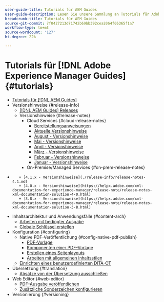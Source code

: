 ```yaml
---
user-guide-title: Tutorials für AEM Guides
user-guide-description: Lesen Sie unsere Sammlung an Tutorials für Adobe Experience Manager Guides.
breadcrumb-title: Tutorials für AEM Guides
source-git-commit: 7f0427213d71742b69bb392cea2064f05365f1a7
workflow-type: tm+mt
source-wordcount: '127'
ht-degree: 22%

---
```



# Tutorials für [!DNL Adobe Experience Manager Guides] {#tutorials}

+ [Tutorials für [!DNL AEM Guides]](overview.md)
+ Versionshinweise {#release-info}
   + [[!DNL AEM Guides] Releases](./release-info/latest-release-info.md)
   + Versionshinweise {#release-notes}
      + Cloud Services {#cloud-release-notes}
         + [Bereitstellungsanweisungen](./release-info/deploy-xml-on-aemaacs.md)
         + [Aktuelle Versionshinweise](./release-info/release-notes-2022.9.0.md)
         + [August - Versionshinweise](./release-info/release-notes-2022.8.0.md)
         + [Mai - Versionshinweise](./release-info/release-notes-2022.5.0.md)
         + [April - Versionshinweise](./release-info/release-notes-2022.4.0.md)
         + [März - Versionshinweise](./release-info/release-notes-2022.3.0.md)
         + [Februar - Versionshinweise](./release-info/release-notes-2022.2.0.md)
         + [Januar - Versionshinweise](./release-info/release-notes-2022.1.0.md)
      + On-Premise/Managed Services {#on-prem-release-notes}
+
         + [4.1.x - Versionshinweise](./release-info/release-notes-4.1.md)
         + [4.0.x - Versionshinweise](https://helpx.adobe.com/xml-documentation-for-experience-manager/release-note/release-notes-xml-documentation-solution-4-0.html)
         + [3.8.x - Versionshinweise](https://helpx.adobe.com/xml-documentation-for-experience-manager/release-note/release-notes-xml-documentation-solution-3-8.html)
+ Inhaltsarchitektur und Anwendungsfälle {#content-arch}
   + [Arbeiten mit bedingter Ausgabe](./content-architecture/create-and-use-conditions.md)
   + [Globale Schlüssel erstellen](./content-architecture/create-global-keys.md)
+ Konfiguration {#configuring}
   + Native PDF-Veröffentlichung {#config-native-pdf-publish}
      + [PDF-Vorlage](./native-pdf/pdf-template.md)
      + [Komponenten einer PDF-Vorlage](./native-pdf/components-pdf-template.md)
      + [Erstellen eines Seitenlayouts](./native-pdf/design-page-layout.md)
      + [Arbeiten mit allgemeinen Inhaltsstilen](./native-pdf/stylesheet.md)
   + [Einrichten eines benutzerdefinierten DITA-OT](./configuring/setup-a-custom-dita-ot.md)
+ Übersetzung {#translation}
   + [Absätze von der Übersetzung ausschließen](./translation/exclude-paragraphs-from-translation.md)
+ Web Editor {#web-editor}
   + [PDF-Ausgabe veröffentlichen](./web-editor/native-pdf-web-editor.md)
   + [Zusätzliche Sonderzeichen konfigurieren](./web-editor/configure-additional-special-characters.md)
+ Versionierung {#versioning}
